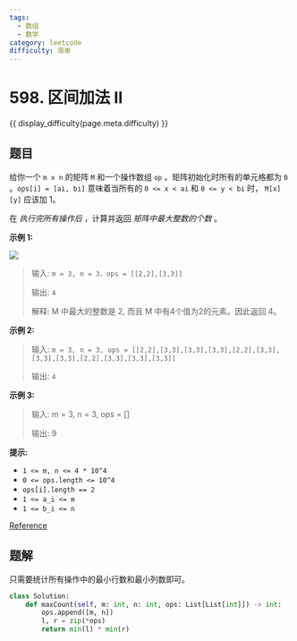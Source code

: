 ```yaml
---
tags:
  - 数组
  - 数学
category: leetcode
difficulty: 简单
---
```


# 598. 区间加法 II

{{ display_difficulty(page.meta.difficulty) }}

## 题目

给你一个 `m x n` 的矩阵 `M` 和一个操作数组 `op` 。矩阵初始化时所有的单元格都为 `0` 。`ops[i] = [ai, bi]` 意味着当所有的 `0 <= x < ai` 和 `0 <= y < bi` 时， `M[x][y]` 应该加 1。

在 *执行完所有操作后* ，计算并返回 *矩阵中最大整数的个数* 。

**示例 1:**

![](https://assets.leetcode.com/uploads/2020/10/02/ex1.jpg)

> 输入: `m = 3, n = 3，ops = [[2,2],[3,3]]`
>
> 输出: `4`
>
> 解释: M 中最大的整数是 2, 而且 M 中有4个值为2的元素。因此返回 4。

**示例 2:**

> 输入: `m = 3, n = 3, ops = [[2,2],[3,3],[3,3],[3,3],[2,2],[3,3],[3,3],[3,3],[2,2],[3,3],[3,3],[3,3]]`
>
> 输出: `4`

**示例 3:**

> 输入: m = 3, n = 3, ops = []
>
> 输出: 9

**提示:**

* `1 <= m, n <= 4 * 10^4`
* `0 <= ops.length <= 10^4`
* `ops[i].length == 2`
* `1 <= a_i <= m`
* `1 <= b_i <= n`

[Reference](https://leetcode.cn/problems/range-addition-ii)

## 题解

只需要统计所有操作中的最小行数和最小列数即可。

```python
class Solution:
    def maxCount(self, m: int, n: int, ops: List[List[int]]) -> int:
        ops.append([m, n])
        l, r = zip(*ops)
        return min(l) * min(r)
```
